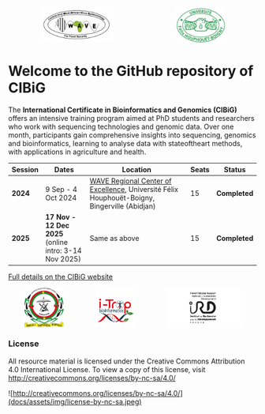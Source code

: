 <div style="display:flex"> 
<img src="docs/assets/img/logo_wave2.jpeg" style="display: block; margin: 0 auto; width: 30%; height: 30%;">
<img src="docs/assets/img/logo_uboigny.jpeg" style="display: block; margin: 0 auto; width: 20%; height: 20%;">
</div> 

# Welcome to the GitHub repository of **CIBiG**

The **International Certificate in Bioinformatics and Genomics (CIBiG)** offers an intensive training program aimed at PhD students and researchers who work with sequencing technologies and genomic data. Over one month, participants gain comprehensive insights into sequencing, genomics and bioinformatics, learning to analyse data with stateoftheart methods, with applications in agriculture and health.

| Session  | Dates                                                          | Location                                                                                                                 | Seats | Status                                       |
| -------- | -------------------------------------------------------------- | ------------------------------------------------------------------------------------------------------------------------ | ----- | -------------------------------------------- |
| **2024** | 9 Sep - 4 Oct 2024                                             | [WAVE Regional Center of Excellence](https://wave-center.org/), Université Félix Houphouët-Boigny, Bingerville (Abidjan) | 15    | **Completed**                                |
| **2025** | **17 Nov - 12 Dec 2025** <br> (online intro: 3-14 Nov 2025) | Same as above                                                                                                            | 15    | **Completed** |

[Full details on the CIBiG website](https://wave-centre.github.io/cibig/)

<div style="display:flex"> 
<img src="docs/assets/img/logo_ujkz.jpeg" style="display: block; margin: 0 auto; width: 16%;">
<img src="docs/assets/img/logo_itrop.png" style="display: block; margin: 0 auto; width: 16%; ">
<img src="docs/assets/img/logo-ird-grey.jpg" style="display: block; margin: 0 auto; width: 30%;">
</div> 


### License

All resource material is licensed under the Creative Commons Attribution 4.0 International License. To view a copy of this license, visit http://creativecommons.org/licenses/by-nc-sa/4.0/

![http://creativecommons.org/licenses/by-nc-sa/4.0/](docs/assets/img/license-by-nc-sa.jpeg)
